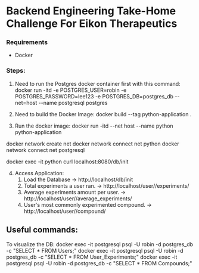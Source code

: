 # Backend Engineering Take-Home Challenge For Eikon Therapeutics

### Requirements
- Docker

### Steps:
1. Need to run the Postgres docker container first with this command:
	docker run -itd -e POSTGRES_USER=robin -e POSTGRES_PASSWORD=lee123 -e POSTGRES_DB=postgres_db --net=host --name postgresql postgres

2. Need to build the Docker Image:
	docker build --tag python-application .
	
3. Run the docker image:
	docker run -itd --net host --name python python-application


docker network create net
docker network connect net python
docker network connect net postgresql

docker exec -it python curl localhost:8080/db/init 


4. Access Application:
	1. Load the Database 							-> http://localhost/db/init
	2. Total experiments a user ran.				-> http://localhost/user/<user>/experiments/
	3. Average experiments amount per user. 		-> http://localhost/user/<user>/average_experiments/
	4. User's most commonly experimented compound. 	-> http://localhost/user/<user>/compound/

## Useful commands:
To visualize the DB:
docker exec -it postgresql psql -U robin -d postgres_db -c "SELECT * FROM Users;"
docker exec -it postgresql psql -U robin -d postgres_db -c "SELECT * FROM User_Experiments;"
docker exec -it postgresql psql -U robin -d postgres_db -c "SELECT * FROM Compounds;"